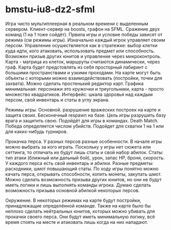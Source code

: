 # bmstu-iu8-dz2-sfml
Игра чисто мультиплеерная в реальном времени с выделенным сервером.
Клиент-сервер на boosts, графон на SFML.
Сражение двух команд (1 на 1 тоже сойдёт). 
Првила игры и условие победы зависят от режима (см режимы игры).
Изначально каждый игрок управляет своим персом. 
Управление осушествляется как в стратежке: выбор клетки куда идти, кого атаковать, использовать предмет или способность.
Возможен призыв других юнитов и управление через микроконтроль.
Карта - матрица из клеток, маршруты считаются динамически, через граф.
Карта будет предстовлять из себя просторный лабиринт с большими пространствами и узкими проходами. 
На карте могут быть объекты с которыми можно взаимодействовать (постройки, точки для захвата).
Можно сделать простенький редактор карт.
Графика минимальная: персонажи это кружочки и треугольники, карта - просто множество квадратиков.
Интерфейс: шкала здоровья над каждым персом, свой инвентарь и статы в углу экрана.

Режимы игры.
Основной. разрушение вражеских построек на карте и защита своих.
Бесконечный respawn на базе.
Цель игры разрушить базу врага и защитить свою.
Подойдёт для игры в командах.
Death Match. Победа определяется числом убийств. 
Подойдет для схватки 1 на 1 или для каких-нибудь турниров.

Прокачка перса.
У разных персов разные особенности. В начале игры можно выбрать за кого играть.
Поскольку у игры нет сюжета или сеттинга, то отличать их будут лишь статы и свой набор абилок.
Статы: тип атаки (ближный или дальный бой), урон, запас HP, броня, скорость.
У каждого перса есть свой инвентарь и абилки. Разные предметы: расходники, шмот повышающий статы.
По ходу игры понятно можно качать перса, открывать способности, копить монеты, закупать шмот.
Можно сделать возможность призыва других юнитов, но они не будут иметь логики и лишь выполнять команды игрока.
Думаю сделать возможность призыва основной абилкой некоторых персов.

Окружение.
В некоторых режимах на карте будут постройки, принадлежащие определённой команде.
Также на карте было бы неплохо сделать нейтральных юнитов, которых можно убивать для прокачки своего перса.
Они будут иметь минимальную логику, всё время стоять на месте и атаковать лишь когда на них нападают.
